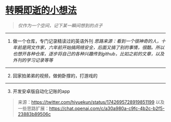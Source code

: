 # [转瞬即逝的小想法](https://github.com/QiYongchuan/MyGitBlog/issues/60)

> _仅作为一个空间，记下某一瞬间想到的点子_

---

1. 做一个仓库，专门记录精读过的英语外刊
_思路来源：看到一个很神奇的人，十年前是网文作家，六年前开始搞网络安全，后面又搞了别的事情，很酷。所以也想开各种仓库，逐步将自己的各种兴趣传到github，比如之前的文章，以及外刊的学习记录等等_

---

2. 回家拍弟弟的视频，做俯卧撑的，打游戏的

---

 3. 开发安卓版自动化记账的app

> 来源：https://twitter.com/hiyuekun/status/1742695728919851199
以及一些思路扩展：https://chat.openai.com/c/a30a980a-c9fc-4b2c-b2f5-23883b89506c